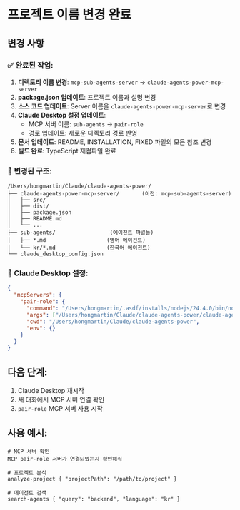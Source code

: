# 프로젝트 이름 변경 완료

## 변경 사항

### ✅ 완료된 작업:
1. **디렉토리 이름 변경**: `mcp-sub-agents-server` → `claude-agents-power-mcp-server`
2. **package.json 업데이트**: 프로젝트 이름과 설명 변경
3. **소스 코드 업데이트**: Server 이름을 `claude-agents-power-mcp-server`로 변경
4. **Claude Desktop 설정 업데이트**: 
   - MCP 서버 이름: `sub-agents` → `pair-role`
   - 경로 업데이트: 새로운 디렉토리 경로 반영
5. **문서 업데이트**: README, INSTALLATION, FIXED 파일의 모든 참조 변경
6. **빌드 완료**: TypeScript 재컴파일 완료

### 📁 변경된 구조:
```
/Users/hongmartin/Claude/claude-agents-power/
├── claude-agents-power-mcp-server/       (이전: mcp-sub-agents-server)
│   ├── src/
│   ├── dist/
│   ├── package.json
│   ├── README.md
│   └── ...
├── sub-agents/                 (에이전트 파일들)
│   ├── *.md                   (영어 에이전트)
│   └── kr/*.md                (한국어 에이전트)
└── claude_desktop_config.json
```

### 🔧 Claude Desktop 설정:
```json
{
  "mcpServers": {
    "pair-role": {
      "command": "/Users/hongmartin/.asdf/installs/nodejs/24.4.0/bin/node",
      "args": ["/Users/hongmartin/Claude/claude-agents-power/claude-agents-power-mcp-server/dist/index.js"],
      "cwd": "/Users/hongmartin/Claude/claude-agents-power",
      "env": {}
    }
  }
}
```

## 다음 단계:
1. Claude Desktop 재시작
2. 새 대화에서 MCP 서버 연결 확인
3. `pair-role` MCP 서버 사용 시작

## 사용 예시:
```
# MCP 서버 확인
MCP pair-role 서버가 연결되었는지 확인해줘

# 프로젝트 분석
analyze-project { "projectPath": "/path/to/project" }

# 에이전트 검색
search-agents { "query": "backend", "language": "kr" }
```
